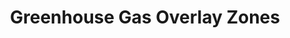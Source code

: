 ---
  slug: "/greenhousegasoverlayzones"
  title: Greenhouse Gas Overlay Zones 
  focusAreas: [Environment,Communities,Regional Planning]
  principles: [Resiliency,Sustainability]
  seeOther: [Neighborhood Design Codes & Ordinances,Alternative Energy Ordinances,GREEN BUILDING STANDARDS]
  trackingProgressLinks: [Greenhouse Gas Emissions]
---